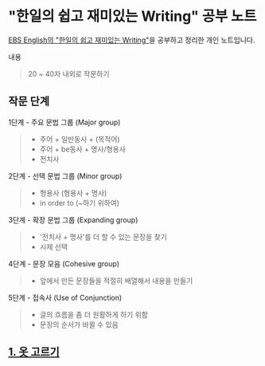 # "한일의 쉽고 재미있는 Writing" 공부 노트
[EBS English의 "한일의 쉽고 재미있는 Writing"](https://www.ebse.co.kr/ebs/flz.AlcLessonList.laf?courseId=ER2012G0HIW01ZZ&mid=79&targetRow=1&rowsOfPage=100#)을 
공부하고 정리한 개인 노트입니다.

내용
> 20 ~ 40자 내외로 작문하기

## 작문 단계
1단계 - 주요 문법 그룹 (Major group)
> - 주어 + 일반동사 + (목적어)
> - 주어 + be동사 + 명사/형용사
> - 전치사

2단계 - 선택 문법 그룹 (Minor group)
> - 형용사 (형용사 + 명사)
> - in order to (~하기 위하여)

3단계 - 확장 문법 그룹 (Expanding group)
> - '전치사 + 명사'를 더 할 수 있는 문장을 찾기
> - 시제 선택

4단계 - 문장 모음 (Cohesive group)
> - 앞에서 만든 문장들을 적절히 배열해서 내용을 만들기

5단계 - 접속사 (Use of Conjunction)
> - 글의 흐름을 좀 더 원활하게 하기 위함
> - 문장의 순서가 바뀔 수 있음

## [1. 옷 고르기](ex1.md)